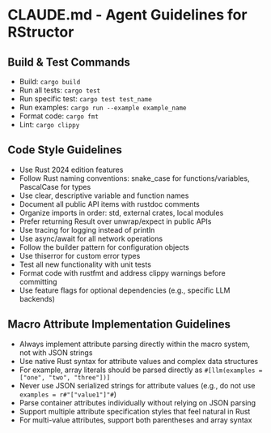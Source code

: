 # CLAUDE.md - Agent Guidelines for RStructor

## Build & Test Commands
- Build: `cargo build`
- Run all tests: `cargo test`
- Run specific test: `cargo test test_name`
- Run examples: `cargo run --example example_name`
- Format code: `cargo fmt`
- Lint: `cargo clippy`

## Code Style Guidelines
- Use Rust 2024 edition features
- Follow Rust naming conventions: snake_case for functions/variables, PascalCase for types
- Use clear, descriptive variable and function names
- Document all public API items with rustdoc comments
- Organize imports in order: std, external crates, local modules
- Prefer returning Result over unwrap/expect in public APIs
- Use tracing for logging instead of println
- Use async/await for all network operations
- Follow the builder pattern for configuration objects
- Use thiserror for custom error types
- Test all new functionality with unit tests
- Format code with rustfmt and address clippy warnings before committing
- Use feature flags for optional dependencies (e.g., specific LLM backends)

## Macro Attribute Implementation Guidelines
- Always implement attribute parsing directly within the macro system, not with JSON strings
- Use native Rust syntax for attribute values and complex data structures
- For example, array literals should be parsed directly as `#[llm(examples = ["one", "two", "three"])]`
- Never use JSON serialized strings for attribute values (e.g., do not use `examples = r#"["value1"]"#`)
- Parse container attributes individually without relying on JSON parsing
- Support multiple attribute specification styles that feel natural in Rust
- For multi-value attributes, support both parentheses and array syntax